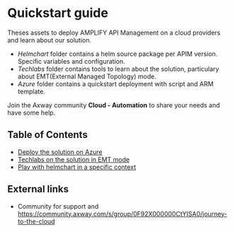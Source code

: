 # Quickstart guide

Theses assets to deploy AMPLIFY API Management on a cloud providers and learn about our solution.
- *Helmchart* folder contains a helm source package per APIM version. Specific variables and configuration.
- *Techlabs* folder contains tools to learn about the solution, particulary about EMT(External Managed Topology) mode.
- *Azure* folder contains a quickstart deployment with script and ARM template.


Join the Axway community **Cloud - Automation** to share your needs and have some help.

## Table of Contents
- [Deploy the solution on Azure](Azure/deployOnAzure.md)
- [Techlabs on the solution in EMT mode](Techlabs/techlabsSummary.md)
- [Play with helmchart in a specific context](Helmchart/README.md)


## External links
- Community for support and https://community.axway.com/s/group/0F92X000000CtYISA0/journey-to-the-cloud

